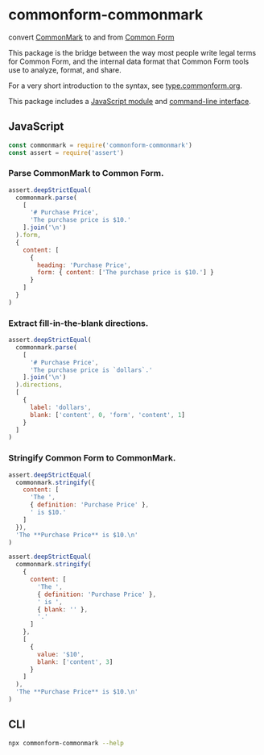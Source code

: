 # commonform-commonmark

convert [CommonMark](https://commonmark.org/) to and from [Common Form](https://www.npmjs.com/package/commonform-validate)

This package is the bridge between the way most people write legal terms for Common Form, and the internal data format that Common Form tools use to analyze, format, and share.

For a very short introduction to the syntax, see [type.commonform.org](https://type.commonform.org).

This package includes a [JavaScript module](#JavaScript) and [command-line interface](#CLI).

## JavaScript

```javascript
const commonmark = require('commonform-commonmark')
const assert = require('assert')
```

### Parse CommonMark to Common Form.

```javascript
assert.deepStrictEqual(
  commonmark.parse(
    [
      '# Purchase Price',
      'The purchase price is $10.'
    ].join('\n')
  ).form,
  {
    content: [
      {
        heading: 'Purchase Price',
        form: { content: ['The purchase price is $10.'] }
      }
    ]
  }
)
```

### Extract fill-in-the-blank directions.

```javascript
assert.deepStrictEqual(
  commonmark.parse(
    [
      '# Purchase Price',
      'The purchase price is `dollars`.'
    ].join('\n')
  ).directions,
  [
    {
      label: 'dollars',
      blank: ['content', 0, 'form', 'content', 1]
    }
  ]
)
```

### Stringify Common Form to CommonMark.

```javascript
assert.deepStrictEqual(
  commonmark.stringify({
    content: [
      'The ',
      { definition: 'Purchase Price' },
      ' is $10.'
    ]
  }),
  'The **Purchase Price** is $10.\n'
)

assert.deepStrictEqual(
  commonmark.stringify(
    {
      content: [
        'The ',
        { definition: 'Purchase Price' },
        ' is ',
        { blank: '' },
        '.'
      ]
    },
    [
      {
        value: '$10',
        blank: ['content', 3]
      }
    ]
  ),
  'The **Purchase Price** is $10.\n'
)
```

## CLI

```bash
npx commonform-commonmark --help
```
